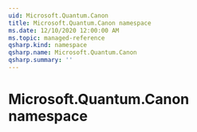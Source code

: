 ```yaml
---
uid: Microsoft.Quantum.Canon
title: Microsoft.Quantum.Canon namespace
ms.date: 12/10/2020 12:00:00 AM
ms.topic: managed-reference
qsharp.kind: namespace
qsharp.name: Microsoft.Quantum.Canon
qsharp.summary: ''
---
```


# Microsoft.Quantum.Canon namespace



